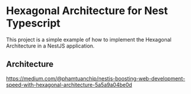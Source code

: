 # Hexagonal Architecture for Nest Typescript

This project is a simple example of how to implement the Hexagonal Architecture in a NestJS application.

## Architecture

https://medium.com/@phamtuanchip/nestjs-boosting-web-development-speed-with-hexagonal-architecture-5a5a9a04be0d
